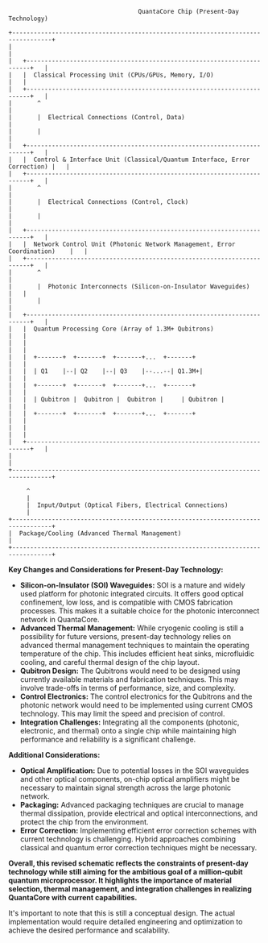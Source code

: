 ```
                                    QuantaCore Chip (Present-Day Technology)

+---------------------------------------------------------------------------------+
|                                                                                 |
|   +-----------------------------------------------------------------------+   |
|   |  Classical Processing Unit (CPUs/GPUs, Memory, I/O)                    |   |
|   +-----------------------------------------------------------------------+   |
|       ^                                                                     |
|       |  Electrical Connections (Control, Data)                               |
|       |                                                                     |
|   +-----------------------------------------------------------------------+   |
|   |  Control & Interface Unit (Classical/Quantum Interface, Error Correction) |   |
|   +-----------------------------------------------------------------------+   |
|       ^                                                                     |
|       |  Electrical Connections (Control, Clock)                               |
|       |                                                                     |
|   +-----------------------------------------------------------------------+   |
|   |  Network Control Unit (Photonic Network Management, Error Coordination)    |   |
|   +-----------------------------------------------------------------------+   |
|       ^                                                                     |
|       |  Photonic Interconnects (Silicon-on-Insulator Waveguides)            |   |
|       |                                                                     |
|   +-----------------------------------------------------------------------+   |
|   |  Quantum Processing Core (Array of 1.3M+ Qubitrons)                     |   |
|   |                                                                       |   |
|   |  +-------+  +-------+  +-------+...  +-------+                     |   |
|   |  | Q1    |--| Q2    |--| Q3    |--...--| Q1.3M+|                     |   |
|   |  +-------+  +-------+  +-------+...  +-------+                     |   |
|   |  | Qubitron |  Qubitron |  Qubitron |     | Qubitron |                     |   |
|   |  +-------+  +-------+  +-------+...  +-------+                     |   |
|   |                                                                       |   |
|   +-----------------------------------------------------------------------+   |
|                                                                                 |
+---------------------------------------------------------------------------------+

     ^                                                                     
     |                                                                     
     |  Input/Output (Optical Fibers, Electrical Connections)                 
     |                                                                     
+---------------------------------------------------------------------------------+
|  Package/Cooling (Advanced Thermal Management)                                |
+---------------------------------------------------------------------------------+

```

**Key Changes and Considerations for Present-Day Technology:**

* **Silicon-on-Insulator (SOI) Waveguides:**  SOI is a mature and widely used platform for photonic integrated circuits. It offers good optical confinement, low loss, and is compatible with CMOS fabrication processes. This makes it a suitable choice for the photonic interconnect network in QuantaCore.
* **Advanced Thermal Management:** While cryogenic cooling is still a possibility for future versions, present-day technology relies on advanced thermal management techniques to maintain the operating temperature of the chip. This includes efficient heat sinks, microfluidic cooling, and careful thermal design of the chip layout.
* **Qubitron Design:** The Qubitrons would need to be designed using currently available materials and fabrication techniques. This may involve trade-offs in terms of performance, size, and complexity.
* **Control Electronics:** The control electronics for the Qubitrons and the photonic network would need to be implemented using current CMOS technology. This may limit the speed and precision of control.
* **Integration Challenges:** Integrating all the components (photonic, electronic, and thermal) onto a single chip while maintaining high performance and reliability is a significant challenge.

**Additional Considerations:**

* **Optical Amplification:**  Due to potential losses in the SOI waveguides and other optical components, on-chip optical amplifiers might be necessary to maintain signal strength across the large photonic network.
* **Packaging:** Advanced packaging techniques are crucial to manage thermal dissipation, provide electrical and optical interconnections, and protect the chip from the environment.
* **Error Correction:** Implementing efficient error correction schemes with current technology is challenging. Hybrid approaches combining classical and quantum error correction techniques might be necessary.

**Overall, this revised schematic reflects the constraints of present-day technology while still aiming for the ambitious goal of a million-qubit quantum microprocessor. It highlights the importance of material selection, thermal management, and integration challenges in realizing QuantaCore with current capabilities.**

It's important to note that this is still a conceptual design. The actual implementation would require detailed engineering and optimization to achieve the desired performance and scalability.
